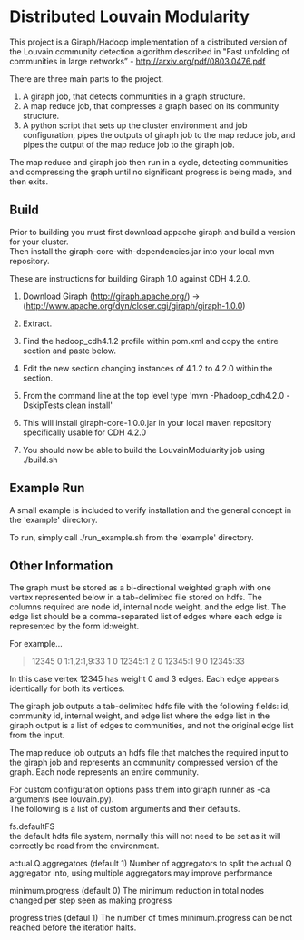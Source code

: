 Distributed Louvain Modularity
==============================
This project is a Giraph/Hadoop implementation of a distributed version of the Louvain community detection algorithm
described in "Fast unfolding of communities in large networks” - http://arxiv.org/pdf/0803.0476.pdf 

There are three main parts to the project.

1. A giraph job, that detects communities in a graph structure.
2. A map reduce job, that compresses a graph based on its community structure.
3. A python script that sets up the cluster environment and job configuration, pipes the outputs of giraph job to the map reduce job, and pipes the output of the map reduce job to the giraph job.

The map reduce and giraph job then run in a cycle, detecting communities and compressing the graph until no significant progress is being made, and then exits.

Build
-----
Prior to building you must first download appache giraph and build a version for your cluster.  
Then install the giraph-core-with-dependencies.jar into your local mvn repository.

These are instructions for building Giraph 1.0 against CDH 4.2.0.

1. Download Giraph (http://giraph.apache.org/) -> (http://www.apache.org/dyn/closer.cgi/giraph/giraph-1.0.0)

2. Extract.

3. Find the hadoop_cdh4.1.2 profile within pom.xml and copy the entire section and paste below.

4. Edit the new section changing instances of 4.1.2 to 4.2.0 within the section.

5. From the command line at the top level type 'mvn -Phadoop_cdh4.2.0 -DskipTests clean install'

6. This will install giraph-core-1.0.0.jar in your local maven repository specifically usable for CDH 4.2.0

7. You should now be able to build the LouvainModularity job using ./build.sh

Example Run
-----------
A small example is included to verify installation and the general concept in the 'example' directory.

To run, simply call ./run_example.sh from the 'example' directory.

Other Information
-----------------

The graph must be stored as a bi-directional weighted graph with one vertex represented below in a 
tab-delimited file stored on hdfs.  The columns required are node id, internal node weight, and the edge 
list.  The edge list should be a comma-separated list of edges where each edge is represented by the form id:weight.  

For example...

>12345    0    1:1,2:1,9:33
>1    0    12345:1
>2    0    12345:1
>9    0    12345:33

In this case vertex 12345 has weight 0 and 3 edges.  Each edge appears identically for both its vertices.


The giraph job outputs a tab-delimited hdfs file with the following fields: id, community id, internal weight, and
edge list where the edge list in the giraph output is a list of edges to communities, and not the original edge 
list from the input.

The map reduce job outputs an hdfs file that matches the required input to the giraph job and represents an community compressed version of the graph.  Each node represents an entire community. 

For custom configuration options pass them into giraph runner as -ca arguments (see louvain.py).  
The following is a list of custom arguments and their defaults.


fs.defaultFS	
  the default hdfs file system, normally this will not need to be set as it will correctly be read from the environment.

actual.Q.aggregators (default 1)
  Number of aggregators to split the actual Q aggregator into, using multiple aggregators may improve performance 

minimum.progress	(default 0)
  The minimum reduction in total nodes changed per step seen as making progress

progress.tries	(defaul 1)
	The number of times minimum.progress can be not reached before the iteration halts.
